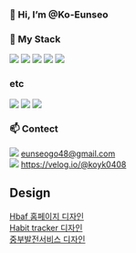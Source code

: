 ### 👋 Hi, I’m @Ko-Eunseo

### 🌱 My Stack
<img src="https://img.shields.io/badge/React-blue?style=for-the-badge&logo=React&logoColor=white"> <img src="https://img.shields.io/badge/HTML5-e34f26?style=for-the-badge&logo=HTML5&logoColor=white"> <img src="https://img.shields.io/badge/CSS3-1572b6?style=for-the-badge&logo=CSS3&logoColor=white"> <img src="https://img.shields.io/badge/JavaScript-f7df1e?style=for-the-badge&logo=JavaScript&logoColor=black"> <img src="https://img.shields.io/badge/styled components-1572b6?style=for-the-badge&logo=styled-components&logoColor=white">

### etc
<img src="https://img.shields.io/badge/Visual Studio Code-007acc?style=for-the-badge&logo=Visual-Studio-Code&logoColor=white"> <img src="https://img.shields.io/badge/Figma-f24e1e?style=for-the-badge&logo=Figma&logoColor=white"> <img src="https://img.shields.io/badge/Slack-4a154b?style=for-the-badge&logo=Slack&logoColor=white"> 

### 📫 Contect
<img src="https://img.shields.io/badge/Gmail-ea4335?style=flat&logo=Gmail&logoColor=white"> eunseogo48@gmail.com
<br /><img src="https://img.shields.io/badge/Velog-20c997?style=flat&logo=Velog&logoColor=white"> https://velog.io/@koyk0408

## Design
[Hbaf 홈페이지 디자인](https://www.figma.com/file/RkawoDh7nkw7IEul9YEnRf/%EB%B0%94%ED%94%84?type=design&node-id=0%3A1&t=yT9OzqKUcYbfZlhR-1)
<br />
[Habit tracker 디자인](https://www.figma.com/file/5u7B3Powcf9knaiRP9YhHL/habit-tracker?type=design&t=yT9OzqKUcYbfZlhR-1)
<br />
[중부발전서비스 디자인](https://www.figma.com/file/UY06OMv0W4m0zzKdxT8h5j/%EC%A4%91%EB%B6%80%EB%B0%9C%EC%A0%84%EC%84%9C%EB%B9%84%EC%8A%A4?type=design&node-id=0%3A1&t=yT9OzqKUcYbfZlhR-1)
